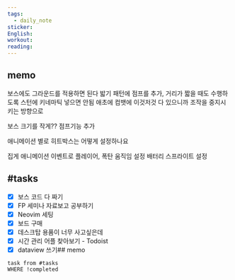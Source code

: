 ```yaml
---
tags:
  - daily_note
sticker: 
English: 
workout: 
reading:
---
```

## memo

보스에도 그라운드를 적용하면 된다
밟기 패턴에 점프를 추가, 거리가 짧을 때도 수행하도록
스턴에 키네마틱 넣으면 안됨 애초에 컴뱃에 이것저것 다 있으니까 조작을 중지시키는 방향으로

보스 크기를 작게?? 점프기능 추가

애니메이션 별로 히트박스는 어떻게 설정하나요

집게 애니메이션 이벤트로 플레이어, 폭탄 움직임 설정
배터리 스프라이트 설정
## #tasks

- [x] 보스 코드 다 짜기
- [x] FP 세미나 자료보고 공부하기
- [x] Neovim 세팅
- [x] 보드 구매
- [x] 데스크탑 용품이 너무 사고싶은데
- [x] 시간 관리 어플 찾아보기 - Todoist
- [x] dataview 쓰기## memo

```dataview
task from #tasks
WHERE !completed
```

